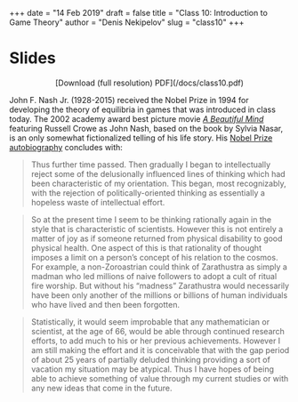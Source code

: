 +++
date = "14 Feb 2019"
draft = false
title = "Class 10: Introduction to Game Theory"
author = "Denis Nekipelov"
slug = "class10"
+++

# Slides

<center>
[Download (full resolution) PDF](/docs/class10.pdf)
</center>

John F. Nash Jr. (1928-2015) received the Nobel Prize in 1994 for
developing the theory of equilibria in games that was introduced in
class today. The 2002 academy award best picture movie [_A Beautiful
Mind_](https://www.imdb.com/title/tt0268978/) featuring Russell Crowe
as John Nash, based on the book by Sylvia Nasar, is an only somewhat
fictionalized telling of his life story. His [Nobel Prize
autobiography](https://www.nobelprize.org/prizes/economic-sciences/1994/nash/biographical/)
concludes with:

> Thus further time passed. Then gradually I began to intellectually reject some of the delusionally influenced lines of thinking which had been characteristic of my orientation. This began, most recognizably, with the rejection of politically-oriented thinking as essentially a hopeless waste of intellectual effort.

> So at the present time I seem to be thinking rationally again in the style that is characteristic of scientists. However this is not entirely a matter of joy as if someone returned from physical disability to good physical health. One aspect of this is that rationality of thought imposes a limit on a person’s concept of his relation to the cosmos. For example, a non-Zoroastrian could think of Zarathustra as simply a madman who led millions of naive followers to adopt a cult of ritual fire worship. But without his “madness” Zarathustra would necessarily have been only another of the millions or billions of human individuals who have lived and then been forgotten.

> Statistically, it would seem improbable that any mathematician or scientist, at the age of 66, would be able through continued research efforts, to add much to his or her previous achievements. However I am still making the effort and it is conceivable that with the gap period of about 25 years of partially deluded thinking providing a sort of vacation my situation may be atypical. Thus I have hopes of being able to achieve something of value through my current studies or with any new ideas that come in the future.